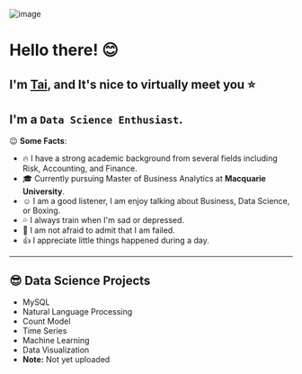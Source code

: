 ![image](https://user-images.githubusercontent.com/80444382/168426618-9ba70472-b123-4860-b15a-5243dba3fdf3.png)

# Hello there! :blush:

## I'm [**Tai**](https://www.linkedin.com/in/tai-pham-716729139/), and It's nice to virtually meet you :star:

I'm a **`Data Science Enthusiast`**.
---
:wink: **Some Facts**:

* :fire: I have a strong academic background from several fields including Risk, Accounting, and Finance.
* :mortar_board: Currently pursuing Master of Business Analytics at **Macquarie University**.
* :relaxed: I am a good listener, I am enjoy talking about Business, Data Science, or Boxing.
* :sweat_drops: I always train when I'm sad or depressed.
* :clap: I am not afraid to admit that I am failed.
* :thumbsup: I appreciate little things happened during a day.
---
## :sunglasses: Data Science Projects

* MySQL
* Natural Language Processing
* Count Model
* Time Series
* Machine Learning
* Data Visualization
* **Note:** Not yet uploaded

